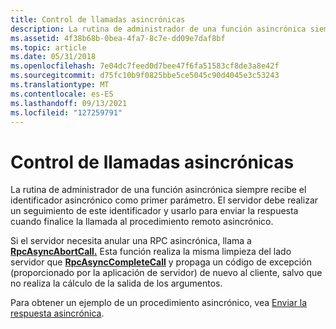 ```yaml
---
title: Control de llamadas asincrónicas
description: La rutina de administrador de una función asincrónica siempre recibe el identificador asincrónico como primer parámetro. El servidor debe realizar un seguimiento de este identificador y usarlo para enviar la respuesta cuando finalice la llamada al procedimiento remoto asincrónico.
ms.assetid: 4f38b68b-0bea-4fa7-8c7e-dd09e7daf8bf
ms.topic: article
ms.date: 05/31/2018
ms.openlocfilehash: 7e04dc7feed0d7bee47f6fa51583cf8de3a8e42f
ms.sourcegitcommit: d75fc10b9f0825bbe5ce5045c90d4045e3c53243
ms.translationtype: MT
ms.contentlocale: es-ES
ms.lasthandoff: 09/13/2021
ms.locfileid: "127259791"
---
```

# <a name="handling-asynchronous-calls"></a>Control de llamadas asincrónicas

La rutina de administrador de una función asincrónica siempre recibe el identificador asincrónico como primer parámetro. El servidor debe realizar un seguimiento de este identificador y usarlo para enviar la respuesta cuando finalice la llamada al procedimiento remoto asincrónico.

Si el servidor necesita anular una RPC asincrónica, llama a [**RpcAsyncAbortCall.**](/windows/desktop/api/Rpcasync/nf-rpcasync-rpcasyncabortcall) Esta función realiza la misma limpieza del lado servidor que [**RpcAsyncCompleteCall**](/windows/desktop/api/Rpcasync/nf-rpcasync-rpcasynccompletecall) y propaga un código de excepción (proporcionado por la aplicación de servidor) de nuevo al cliente, salvo que no realiza la cálculo de la salida de los argumentos.

Para obtener un ejemplo de un procedimiento asincrónico, vea [Enviar la respuesta asincrónica](sending-the-asynchronous-reply.md).

 

 




